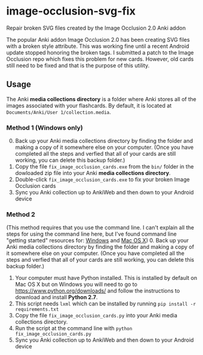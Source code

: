 # image-occlusion-svg-fix
Repair broken SVG files created by the Image Occlusion 2.0 Anki addon

The popular Anki addon Image Occlusion 2.0 has been creating SVG files with a broken style attribute. This was working fine until a recent Android update stopped honoring the broken tags. I submitted a patch to the Image Occlusion repo which fixes this problem for new cards. However, old cards still need to be fixed and that is the purpose of this utility.

## Usage
The Anki **media collections directory** is a folder where Anki stores all of the images associated with your flashcards. By default, it is located at `Documents/Anki/User 1/collection.media`.

### Method 1 (Windows only)
0. Back up your Anki media collections directory by finding the folder and making a copy of it somewhere else on your computer. (Once you have completed all the steps and verfied that all of your cards are still working, you can delete this backup folder.)
1. Copy the file `fix_image_occlusion_cards.exe` from the `bin/` folder in the dowloaded zip file into your Anki **media collections directory**.
2. Double-click `fix_image_occlusion_cards.exe` to fix your broken Image Occlusion cards
3. Sync you Anki collection up to AnkiWeb and then down to your Android device

### Method 2
(This method requires that you use the command line. I can't explain all the steps for using the command line here, but I've found command line "getting started" resources for: [Windows](http://www.computerhope.com/issues/chusedos.htm) and [Mac OS X](http://blog.teamtreehouse.com/introduction-to-the-mac-os-x-command-line))
0. Back up your Anki media collections directory by finding the folder and making a copy of it somewhere else on your computer. (Once you have completed all the steps and verfied that all of your cards are still working, you can delete this backup folder.)
1. Your computer must have Python installed. This is installed by default on Mac OS X but on Windows you will need to go to https://www.python.org/downloads/ and follow the instructions to download and install **Python 2.7**.
1. This script needs `lxml` which can be installed by running  `pip install -r requirements.txt`
1. Copy the file `fix_image_occlusion_cards.py` into your Anki media collections directory.
2. Run the script at the command line with `python fix_image_occlusion_cards.py`
3. Sync you Anki collection up to AnkiWeb and then down to your Android device
